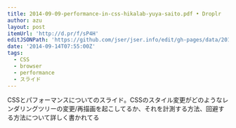```yaml
---
title: 2014-09-09-performance-in-css-hikalab-yuya-saito.pdf • Droplr
author: azu
layout: post
itemUrl: 'http://d.pr/f/sP4H'
editJSONPath: 'https://github.com/jser/jser.info/edit/gh-pages/data/2014/09/index.json'
date: '2014-09-14T07:55:00Z'
tags:
  - CSS
  - browser
  - performance
  - スライド
---
```

CSSとパフォーマンスについてのスライド。CSSのスタイル変更がどのようなレンダリングツリーの変更/再描画を起こしてるか、それを計測する方法、回避する方法について詳しく書かれてる
